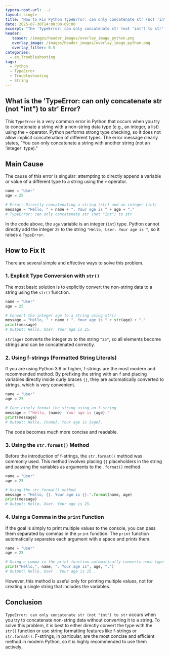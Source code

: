 ```yaml
---
typora-root-url: ../
layout: single
title: "How to Fix Python TypeError: can only concatenate str (not 'int') to str"
date: 2025-07-30T14:00:00+09:00
excerpt: "The 'TypeError: can only concatenate str (not 'int') to str' in Python occurs when you try to concatenate a string with a non-string type, like an integer. This article explains the cause and how to fix it."
header:
   teaser: /images/header_images/overlay_image_python.png
   overlay_image: /images/header_images/overlay_image_python.png
   overlay_filter: 0.5
categories:
  - en_Troubleshooting
tags:
  - Python
  - TypeError
  - Troubleshooting
  - String
---
```


## What is the 'TypeError: can only concatenate str (not "int") to str' Error?

This `TypeError` is a very common error in Python that occurs when you try to concatenate a string with a non-string data type (e.g., an integer, a list) using the `+` operator.
Python performs strong type checking, so it does not allow implicit concatenation of different types.
The error message clearly states, "You can only concatenate a string with another string (not an 'integer' type)."

## Main Cause

The cause of this error is singular: attempting to directly append a variable or value of a different type to a string using the `+` operator.

```python
name = "User"
age = 25

# Error: Directly concatenating a string (str) and an integer (int)
message = "Hello, " + name + ". Your age is " + age + "."
# TypeError: can only concatenate str (not "int") to str
```

In the code above, the `age` variable is an integer (`int`) type.
Python cannot directly add the integer `25` to the string `"Hello, User. Your age is "`, so it raises a `TypeError`.

## How to Fix It

There are several simple and effective ways to solve this problem.

### 1. Explicit Type Conversion with `str()`

The most basic solution is to explicitly convert the non-string data to a string using the `str()` function.

```python
name = "User"
age = 25

# Convert the integer age to a string using str()
message = "Hello, " + name + ". Your age is " + str(age) + "."
print(message)
# Output: Hello, User. Your age is 25.
```

`str(age)` converts the integer `25` to the string `"25"`, so all elements become strings and can be concatenated correctly.

### 2. Using f-strings (Formatted String Literals)

If you are using Python 3.6 or higher, f-strings are the most modern and recommended method.
By prefixing the string with an `f` and placing variables directly inside curly braces `{}`, they are automatically converted to strings, which is very convenient.

```python
name = "User"
age = 25

# Conc cisely format the string using an f-string
message = f"Hello, {name}. Your age is {age}."
print(message)
# Output: Hello, {name}. Your age is {age}.
```

The code becomes much more concise and readable.

### 3. Using the `str.format()` Method

Before the introduction of f-strings, the `str.format()` method was commonly used.
This method involves placing `{}` placeholders in the string and passing the variables as arguments to the `.format()` method.

```python
name = "User"
age = 25

# Using the str.format() method
message = "Hello, {}. Your age is {}.".format(name, age)
print(message)
# Output: Hello, User. Your age is 25.
```

### 4. Using a Comma in the `print` Function

If the goal is simply to print multiple values to the console, you can pass them separated by commas in the `print` function.
The `print` function automatically separates each argument with a space and prints them.

```python
name = "User"
age = 25

# Using a comma in the print function automatically converts each type to a string for output
print("Hello,", name, ". Your age is", age, ".")
# Output: Hello, User . Your age is 25 .
```

However, this method is useful only for printing multiple values, not for creating a single string that includes the variables.

## Conclusion

`TypeError: can only concatenate str (not "int") to str` occurs when you try to concatenate non-string data without converting it to a string.
To solve this problem, it is best to either directly convert the type with the `str()` function or use string formatting features like f-strings or `str.format()`.
F-strings, in particular, are the most concise and efficient method in modern Python, so it is highly recommended to use them actively.

```